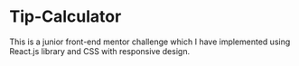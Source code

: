 # Tip-Calculator
This is a junior front-end mentor challenge which I have implemented using React.js library and CSS with responsive design. 
